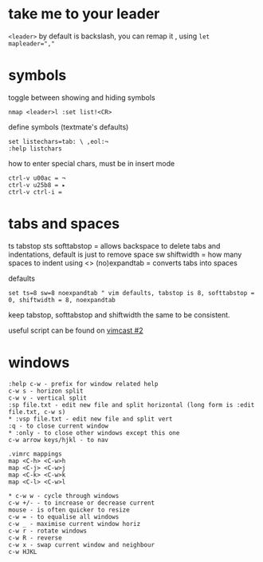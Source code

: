 # take me to your leader

`<leader>` by default is backslash, you can remap it , using `let mapleader=","`

# symbols

toggle between showing and hiding symbols

```vimrc
nmap <leader>l :set list!<CR>
```

define symbols (textmate's defaults)


```
set listechars=tab: \ ,eol:¬
:help listchars
```


how to enter special chars, must be in insert mode
```
ctrl-v u00ac = ¬
ctrl-v u25b8 = ▸
ctrl-v ctrl-i = 	
```

# tabs and spaces

ts tabstop
sts softtabstop = allows backspace to delete tabs and indentations, default is just to remove space
sw shiftwidth = how many spaces to indent using <>
(no)expandtab = converts tabs into spaces

defaults

```vimrc
set ts=8 sw=8 noexpandtab " vim defaults, tabstop is 8, softtabstop = 0, shiftwidth = 8, noexpandtab
```

keep tabstop, softtabstop and shiftwidth the same to be consistent.

useful script can be found on [vimcast #2](http://vimcasts.org/episodes/tabs-and-spaces/)

# windows

```
:help c-w - prefix for window related help
c-w s - horizon split
c-w v - vertical split
:sp file.txt - edit new file and split horizontal (long form is :edit file.txt, c-w s)
* :vsp file.txt - edit new file and split vert
:q - to close current window
* :only - to close other windows except this one
c-w arrow keys/hjkl - to nav

.vimrc mappings
map <C-h> <C-w>h
map <C-j> <C-w>j
map <C-k> <C-w>k
map <C-l> <C-w>l

* c-w w - cycle through windows
c-w +/- - to increase or decrease current
mouse - is often quicker to resize
c-w = - to equalise all windows
c-w _ - maximise current window horiz
c-w r - rotate windows
c-w R - reverse
c-w x - swap current window and neighbour
c-w HJKL
```
